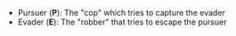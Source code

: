 - Pursuer (**P**): The "cop" which tries to capture the evader
- Evader (**E**): The "robber" that tries to escape the pursuer
